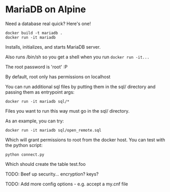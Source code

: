 # MariaDB on Alpine

Need a database real quick? Here's one!

```
docker build -t mariadb .
docker run -it mariadb
```

Installs, initializes, and starts MariaDB server. 

Also runs /bin/sh so you get a shell when you run `docker run -it...`

The root password is 'root' :P 

By default, root only has permissions on localhost

You can run additional sql files by putting them in the sql/ directory and passing them as entrypoint args:

```
docker run -it mariadb sql/*
```

Files you want to run this way must go in the sql/ directory. 

As an example, you can try:

```
docker run -it mariadb sql/open_remote.sql
```

Which will grant permissions to root from the docker host. You can test with the python script:

```
python connect.py
```

Which should create the table test.foo

TODO: Beef up security... encryption? keys?

TODO: Add more config options - e.g. accept a my.cnf file
